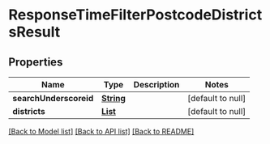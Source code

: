 # ResponseTimeFilterPostcodeDistrictsResult
## Properties

Name | Type | Description | Notes
------------ | ------------- | ------------- | -------------
**searchUnderscoreid** | [**String**](string.md) |  | [default to null]
**districts** | [**List**](ResponseTimeFilterPostcodeDistrict.md) |  | [default to null]

[[Back to Model list]](../README.md#documentation-for-models) [[Back to API list]](../README.md#documentation-for-api-endpoints) [[Back to README]](../README.md)

